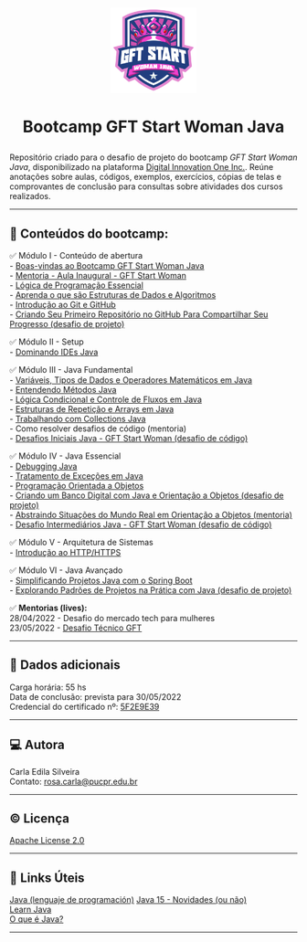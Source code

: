 <p align="center">
	<img src="https://github.com/rosacarla/GFT-start-woman-java/blob/main/001%20Bootcamp-GFT-start-woman/logo-gft-start-woman-java.png" width="150">
</p>  

# <p align="center">Bootcamp GFT Start Woman Java</p>

<p align="justify"> 
	
Repositório criado para o desafio de projeto do bootcamp _GFT Start Woman Java_, disponibilizado na plataforma [Digital Innovation One Inc.](https://web.dio.me). Reúne anotações sobre aulas, códigos, exemplos, exercícios, cópias de telas e comprovantes de conclusão para consultas sobre atividades dos cursos realizados.

</p>

---

## 📑 **Conteúdos do bootcamp:**  

✅ Módulo I - Conteúdo de abertura  
    - [Boas-vindas ao Bootcamp GFT Start Woman Java](https://github.com/rosacarla/GFT-start-woman-java/tree/main/001%20Bootcamp-GFT-start-woman)  
    - [Mentoria - Aula Inaugural - GFT Start Woman](https://github.com/rosacarla/GFT-start-woman-java/tree/main/002%20Aula-Inaugural-GFT-start-woman-java)  
    - [Lógica de Programação Essencial](https://github.com/rosacarla/GFT-start-woman-java/tree/main/003%20Logica-de-programacao-essencial)  
    - [Aprenda o que são Estruturas de Dados e Algoritmos](https://github.com/rosacarla/GFT-start-woman-java/tree/main/004%20Aprenda-estruturas-dados-algoritmos)  
    - [Introdução ao Git e GitHub](https://github.com/rosacarla/GFT-start-woman-java/tree/main/005%20Introducao-git-github)  
    - [Criando Seu Primeiro Repositório no GitHub Para Compartilhar Seu Progresso (desafio de projeto)](https://github.com/rosacarla/GFT-start-woman-java/tree/main/006%20Criando-repositorio-github)  

✅ Módulo II - Setup  
    - [Dominando IDEs Java](https://github.com/rosacarla/GFT-start-woman-java/tree/main/007%20Dominando-IDEs-Java)    

✅ Módulo III - Java Fundamental  
    - [Variáveis, Tipos de Dados e Operadores Matemáticos em Java](https://github.com/rosacarla/GFT-start-woman-java/blob/main/008%20Variaveis-tipos-dados-operad-matematicos/README.md)  
    - [Entendendo Métodos Java](https://github.com/rosacarla/GFT-start-woman-java/blob/main/009%20Entendendo-metodos-java/README.md)  
    - [Lógica Condicional e Controle de Fluxos em Java](https://github.com/rosacarla/GFT-start-woman-java/tree/main/010%20Logica-condicional-controle-fluxos-Java)  
    - [Estruturas de Repetição e Arrays em Java](https://github.com/rosacarla/GFT-start-woman-java/tree/main/011%20Estrutura-repeticao-arrays)  
    - [Trabalhando com Collections Java](https://github.com/rosacarla/GFT-start-woman-java/blob/main/012%20Trabalhando-com-collections-java/README.md)  
    - Como resolver desafios de código (mentoria)  
    - [Desafios Iniciais Java - GFT Start Woman (desafio de código)](https://github.com/rosacarla/GFT-start-woman-java/tree/main/013%20Desafios-iniciais-java)  

✅ Módulo IV - Java Essencial  
    - [Debugging Java](https://github.com/rosacarla/GFT-start-woman-java/tree/main/014%20Debugging-Java)  
    - [Tratamento de Exceções em Java](https://github.com/rosacarla/GFT-start-woman-java/tree/main/015%20Tratamento-de-excecoes-java)  
    - [Programação Orientada a Objetos]()  
    - [Criando um Banco Digital com Java e Orientação a Objetos (desafio de projeto)](https://github.com/rosacarla/Banco-digital-com-Java-POO)  
    - [Abstraindo Situações do Mundo Real em Orientação a Objetos (mentoria)](https://github.com/rosacarla/Mentoria-GFT-orientacao-a-objetos-Java)  
    - [Desafio Intermediários Java - GFT Start Woman (desafio de código)]()  
      
✅ Módulo V - Arquitetura de Sistemas  
    - [Introdução ao HTTP/HTTPS]()  

✅ Módulo VI - Java Avançado  
    - [Simplificando Projetos Java com o Spring Boot]()  
    - [Explorando Padrões de Projetos na Prática com Java (desafio de projeto)](https://github.com/rosacarla/Padroes-de-projeto-com-Java)  
    
✅ **Mentorias (lives):**  
    28/04/2022 - Desafio do mercado tech para mulheres  
    23/05/2022 - [Desafio Técnico GFT](https://github.com/rosacarla/Mentoria-GFT-Start-Java-Desafio-Tecnico)  

---

## 📂 Dados adicionais  

Carga horária: 55 hs  
Data de conclusão: prevista para 30/05/2022  
Credencial do certificado nº: [5F2E9E39](https://github.com/rosacarla/GFT-start-woman-java/blob/main/certificates-GFT/019%20GFT-Start-Woman-Java-5F2E9E39.pdf)  

---

## 💻 Autora  

Carla Edila Silveira  
Contato: rosa.carla@pucpr.edu.br  

---

## ©️ Licença  

[Apache License 2.0](https://choosealicense.com/licenses/apache-2.0/)  

---

## 🔗 Links Úteis  

[Java (lenguaje de programación)](https://es.wikipedia.org/wiki/Java_(lenguaje_de_programaci%C3%B3n))  
[Java 15 - Novidades (ou não)](https://www.guiadojava.com.br/2020/07/java-15-novidades-ou-nao.html)  
[Learn Java](https://dev.java/learn/)  
[O que é Java?](https://constantetecnologia.com.br/tutoriais/o-que-e-java/)  

---
